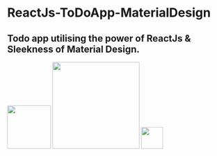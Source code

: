 # ReactJs-ToDoApp-MaterialDesign
## Todo app utilising the power of ReactJs &amp; Sleekness of Material Design.

<img src ="http://sc5.io/blog/wp-content/uploads/2014/06/react.png" width="100px">
<img src="https://github.com/reactjs/react-router/blob/master/logo/vertical@2x.png" width="200px">
<img src="https://raw.githubusercontent.com/gulpjs/artwork/master/gulp-2x.png" width="50px">

